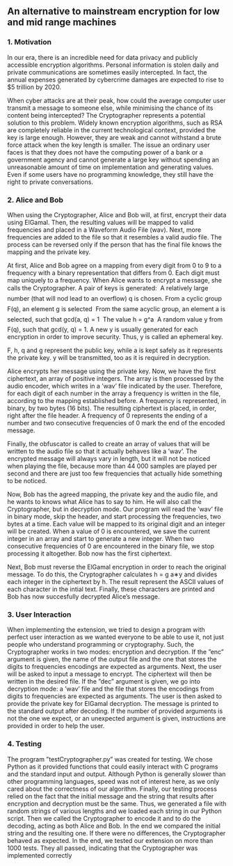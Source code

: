 ## An alternative to mainstream encryption for low and mid range machines

### **1. Motivation**

In our era, there is an incredible need for data privacy and publicly accessible encryption algorithms.
Personal information is stolen daily and private communications are sometimes easily intercepted.
In fact, the annual expenses generated by cybercrime damages are expected to rise to $5 trillion
by 2020.

When cyber attacks are at their peak, how could the average computer user transmit a message
to someone else, while minimising the chance of its content being intercepted?
The Cryptographer represents a potential solution to this problem. Widely known encryption
algorithms, such as RSA are completely reliable in the current technological context, provided the
key is large enough. However, they are weak and cannot withstand a brute force attack when the
key length is smaller. The issue an ordinary user faces is that they does not have the computing
power of a bank or a government agency and cannot generate a large key without spending an
unreasonable amount of time on implementation and generating values. Even if some users have
no programming knowledge, they still have the right to private conversations.

### **2. Alice and Bob**
When using the Cryptographer, Alice and Bob will, at first, encrypt their data using ElGamal.
Then, the resulting values will be mapped to valid frequencies and placed in a Waveform Audio
File (wav). Next, more frequencies are added to the file so that it resembles a valid audio file. The
process can be reversed only if the person that has the final file knows the mapping and the private
key.

At first, Alice and Bob agree on a mapping from every digit from 0 to 9 to a frequency with
a binary representation that differs from 0. Each digit must map uniquely to a frequency. When
Alice wants to encrypt a message, she calls the Cryptographer. A pair of keys is generated:
   A relatively large number (that will nod lead to an overflow) q is chosen.
   From a cyclic group F(q), an element g is selected
   From the same acyclic group, an element a is selected, such that gcd(a, q) = 1
   The value h = g^a
   A random value y from F(q), such that gcd(y, q) = 1. A new y is usually generated for each
    encryption in order to improve security. Thus, y is called an ephemeral key.

F, h, q and g represent the public key, while a is kept safely as it represents the private key. y
will be transmitted, too as it is required in decryption.

Alice encrypts her message using the private key. Now, we have the first ciphertext, an array
of positive integers. The array is then processed by the audio encoder, which writes in a ’wav’ file
indicated by the user. Therefore, for each digit of each number in the array a frequency is written
in the file, according to the mapping established before. A frequency is represented, in binary, by
two bytes (16 bits). The resulting ciphertext is placed, in order, right after the file header. A
frequency of 0 represents the ending of a number and two consecutive frequencies of 0 mark the
end of the encoded message.

Finally, the obfuscator is called to create an array of values that will be written to the audio file
so that it actually behaves like a ’wav’. The encrypted message will always vary in length, but it
will not be noticed when playing the file, because more than 44 000 samples are played per second
and there are just too few frequencies that actually hide something to be noticed.

Now, Bob has the agreed mapping, the private key and the audio file, and he wants to knows
what Alice has to say to him. He will also call the Cryptographer, but in decryption mode.
Our program will read the ’wav’ file in binary mode, skip the header, and start processing the
frequencies, two bytes at a time. Each value will be mapped to its original digit and an integer will
be created. When a value of 0 is encountered, we save the current integer in an array and start to
generate a new integer. When two consecutive frequencies of 0 are encountered in the binary file,
we stop processing it altogether. Bob now has the first ciphertext.

Next, Bob must reverse the ElGamal encryption in order to reach the original message. To do
this, the Cryptographer calculates h = g
a∗y and divides each integer in the ciphertext by h. The result represent the ASCII values of each 
character in the intial text. Finally, these characters are printed and Bob has now succesfully 
decrypted Alice’s message.

### **3. User Interaction**
When implementing the extension, we tried to design a program with perfect user interaction as we
wanted everyone to be able to use it, not just people who understand programming or cryptography.
Such, the Cryptographer works in two modes: encryption and decryption.
If the ”enc” argument is given, the name of the output file and the one that stores the digits to
frequencies encodings are expected as arguments. Next, the user will be asked to input a message
to encrypt. The ciphertext will then be written in the desired file.
If the ”dec” argument is given, we go into decryption mode: a ’wav’ file and the file that stores
the encodings from digits to frequencies are expected as arguments. The user is then asked to
provide the private key for ElGamal decryption. The message is printed to the standard output
after decoding.
If the number of provided arguments is not the one we expect, or an unexpected argument is
given, instructions are provided in order to help the user.

### **4. Testing**
The program ”testCryptographer.py” was created for testing. We chose Python as it provided
functions that could easily interact with C programs and the standard input and output. Although
Python is generally slower than other programming languages, speed was not of interest here, as
we only cared about the correctness of our algorithm.
Finally, our testing process relied on the fact that the initial message and the string that results
after encryption and decryption must be the same. Thus, we generated a file with random strings of
various lengths and we loaded each string in our Python script. Then we called the Cryptographer
to encode it and to do the decoding, acting as both Alice and Bob. In the end we compared the
initial string and the resulting one. If there were no differences, the Cryptographer behaved as
expected. In the end, we tested our extension on more than 1000 tests. They all passed, indicating
that the Cryptographer was implemented correctly

